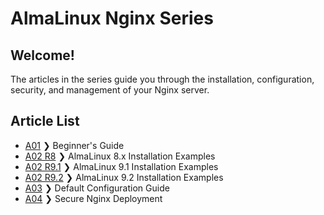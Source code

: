 # AlmaLinux Nginx Series

Welcome!
----
The articles in the series guide you through the installation, configuration, security, and management of your Nginx server. 

**Article List**
----

- [A01](NginxSeriesA01.md) ❯ Beginner's Guide
- [A02 R8](NginxSeriesA02R8.md) ❯ AlmaLinux 8.x Installation Examples
- [A02 R9.1](NginxSeriesA02R91.md) ❯ AlmaLinux 9.1 Installation Examples
- [A02 R9.2](NginxSeriesA02R92.md) ❯ AlmaLinux 9.2 Installation Examples
- [A03](NginxSeriesA03.md) ❯ Default Configuration Guide
- [A04](NginxSeriesA04P1.md) ❯ Secure Nginx Deployment
